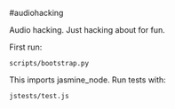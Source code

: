 #audiohacking

Audio hacking. Just hacking about for fun.

First run:

    scripts/bootstrap.py

This imports jasmine_node. Run tests with:

    jstests/test.js

